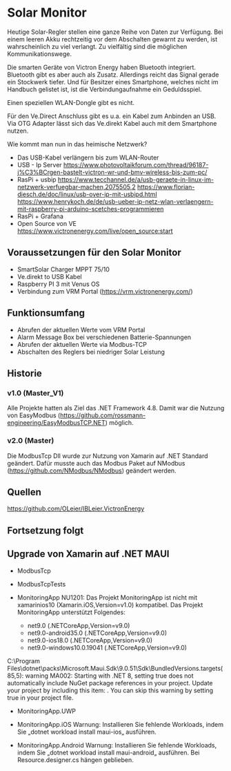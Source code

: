 ﻿# Solar Monitor

Heutige Solar-Regler stellen eine ganze Reihe von Daten zur Verfügung. Bei einem leeren Akku rechtzeitig vor dem Abschalten gewarnt zu werden,
ist wahrscheinlich zu viel verlangt. Zu vielfältig sind die möglichen Kommunikationswege.

Die smarten Geräte von Victron Energy haben Bluetooth integriert. Bluetooth gibt es aber auch als Zusatz.
Allerdings reicht das Signal gerade ein Stockwerk tiefer. Und für Besitzer eines Smartphone, welches nicht im Handbuch gelistet ist, ist die Verbindungaufnahme ein Geduldsspiel.

Einen speziellen WLAN-Dongle gibt es nicht.

Für den Ve.Direct Anschluss gibt es u.a. ein Kabel zum Anbinden an USB. Via OTG Adapter lässt sich das Ve.direkt Kabel auch mit dem Smartphone nutzen.

Wie kommt man nun in das heimische Netzwerk?
- Das USB-Kabel verlängern bis zum WLAN-Router
- USB - Ip Server
https://www.photovoltaikforum.com/thread/96187-j%C3%BCrgen-bastelt-victron-wr-und-bmv-wireless-bis-zum-pc/
- RasPi + usbip
https://www.tecchannel.de/a/usb-geraete-in-linux-im-netzwerk-verfuegbar-machen,2075505,2
https://www.florian-diesch.de/doc/linux/usb-over-ip-mit-usbipd.html
https://www.henrykoch.de/de/usb-ueber-ip-netz-wlan-verlaengern-mit-raspberry-pi-arduino-scetches-programmieren
- RasPi + Grafana
- Open Source von VE
https://www.victronenergy.com/live/open_source:start

## Voraussetzungen für den Solar Monitor

- SmartSolar Charger MPPT 75/10
- Ve.direkt to USB Kabel
- Raspberry PI 3 mit Venus OS
- Verbindung zum VRM Portal (https://vrm.victronenergy.com/)

## Funktionsumfang

- Abrufen der aktuellen Werte vom VRM Portal
- Alarm Message Box bei verschiedenen Batterie-Spannungen
- Abrufen der aktuellen Werte via Modbus-TCP
- Abschalten des Reglers bei niedriger Solar Leistung

## Historie

### v1.0 (Master_V1)
Alle Projekte hatten als Ziel das .NET Framework 4.8.
Damit war die Nutzung von EasyModbus (https://github.com/rossmann-engineering/EasyModbusTCP.NET) möglich.

### v2.0 (Master)
Die ModbusTcp Dll wurde zur Nutzung von Xamarin auf .NET Standard geändert.
Dafür musste auch das Modbus Paket auf NModbus (https://github.com/NModbus/NModbus) geändert werden.

## Quellen
https://github.com/OLeier/IBLeier.VictronEnergy

## Fortsetzung folgt

## Upgrade von Xamarin auf .NET MAUI

- ModbusTcp
- ModbusTcpTests

- MonitoringApp
NU1201: Das Projekt MonitoringApp ist nicht mit xamarinios10 (Xamarin.iOS,Version=v1.0) kompatibel. Das Projekt MonitoringApp unterstützt Folgendes:
  - net9.0 (.NETCoreApp,Version=v9.0)
  - net9.0-android35.0 (.NETCoreApp,Version=v9.0)
  - net9.0-ios18.0 (.NETCoreApp,Version=v9.0)
  - net9.0-windows10.0.19041 (.NETCoreApp,Version=v9.0)

C:\Program Files\dotnet\packs\Microsoft.Maui.Sdk\9.0.51\Sdk\BundledVersions.targets(85,5): warning MA002: Starting with .NET 8, setting  <UseMaui>true</UseMaui>  does not automatically include NuGet package references in your project.  Update your project by including this item:  <PackageReference Include="Microsoft.Maui.Controls" Version="9.0.51" />.  You can skip this warning by setting  <SkipValidateMauiImplicitPackageReferences>true</SkipValidateMauiImplicitPackageReferences>  in your project file.

- MonitoringApp.UWP

- MonitoringApp.iOS
	Warnung: Installieren Sie fehlende Workloads, indem Sie „dotnet workload install maui-ios„ ausführen.

- MonitoringApp.Android
  Warnung: Installieren Sie fehlende Workloads, indem Sie „dotnet workload install maui-android„ ausführen.
  Bei Resource.designer.cs hängen geblieben.
  